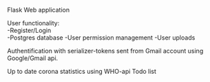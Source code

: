 Flask Web application 

User functionality: <br>
  -Register/Login <br>
  -Postgres database 
  -User permission management
  -User uploads
  
Authentification with serializer-tokens sent from Gmail account using Google/Gmail api.

Up to date corona statistics using WHO-api
Todo list
